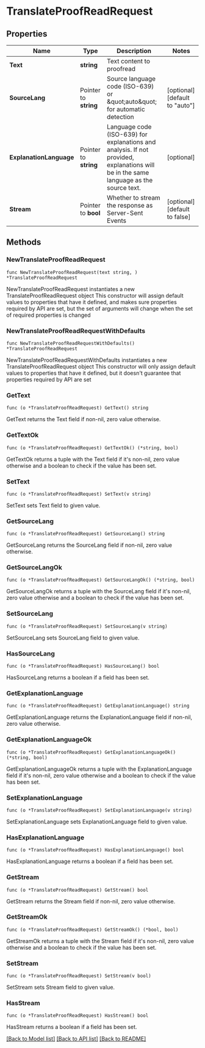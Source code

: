 # TranslateProofReadRequest

## Properties

Name | Type | Description | Notes
------------ | ------------- | ------------- | -------------
**Text** | **string** | Text content to proofread | 
**SourceLang** | Pointer to **string** | Source language code (ISO-639) or \&quot;auto\&quot; for automatic detection | [optional] [default to "auto"]
**ExplanationLanguage** | Pointer to **string** | Language code (ISO-639) for explanations and analysis. If not provided, explanations will be in the same language as the source text. | [optional] 
**Stream** | Pointer to **bool** | Whether to stream the response as Server-Sent Events | [optional] [default to false]

## Methods

### NewTranslateProofReadRequest

`func NewTranslateProofReadRequest(text string, ) *TranslateProofReadRequest`

NewTranslateProofReadRequest instantiates a new TranslateProofReadRequest object
This constructor will assign default values to properties that have it defined,
and makes sure properties required by API are set, but the set of arguments
will change when the set of required properties is changed

### NewTranslateProofReadRequestWithDefaults

`func NewTranslateProofReadRequestWithDefaults() *TranslateProofReadRequest`

NewTranslateProofReadRequestWithDefaults instantiates a new TranslateProofReadRequest object
This constructor will only assign default values to properties that have it defined,
but it doesn't guarantee that properties required by API are set

### GetText

`func (o *TranslateProofReadRequest) GetText() string`

GetText returns the Text field if non-nil, zero value otherwise.

### GetTextOk

`func (o *TranslateProofReadRequest) GetTextOk() (*string, bool)`

GetTextOk returns a tuple with the Text field if it's non-nil, zero value otherwise
and a boolean to check if the value has been set.

### SetText

`func (o *TranslateProofReadRequest) SetText(v string)`

SetText sets Text field to given value.


### GetSourceLang

`func (o *TranslateProofReadRequest) GetSourceLang() string`

GetSourceLang returns the SourceLang field if non-nil, zero value otherwise.

### GetSourceLangOk

`func (o *TranslateProofReadRequest) GetSourceLangOk() (*string, bool)`

GetSourceLangOk returns a tuple with the SourceLang field if it's non-nil, zero value otherwise
and a boolean to check if the value has been set.

### SetSourceLang

`func (o *TranslateProofReadRequest) SetSourceLang(v string)`

SetSourceLang sets SourceLang field to given value.

### HasSourceLang

`func (o *TranslateProofReadRequest) HasSourceLang() bool`

HasSourceLang returns a boolean if a field has been set.

### GetExplanationLanguage

`func (o *TranslateProofReadRequest) GetExplanationLanguage() string`

GetExplanationLanguage returns the ExplanationLanguage field if non-nil, zero value otherwise.

### GetExplanationLanguageOk

`func (o *TranslateProofReadRequest) GetExplanationLanguageOk() (*string, bool)`

GetExplanationLanguageOk returns a tuple with the ExplanationLanguage field if it's non-nil, zero value otherwise
and a boolean to check if the value has been set.

### SetExplanationLanguage

`func (o *TranslateProofReadRequest) SetExplanationLanguage(v string)`

SetExplanationLanguage sets ExplanationLanguage field to given value.

### HasExplanationLanguage

`func (o *TranslateProofReadRequest) HasExplanationLanguage() bool`

HasExplanationLanguage returns a boolean if a field has been set.

### GetStream

`func (o *TranslateProofReadRequest) GetStream() bool`

GetStream returns the Stream field if non-nil, zero value otherwise.

### GetStreamOk

`func (o *TranslateProofReadRequest) GetStreamOk() (*bool, bool)`

GetStreamOk returns a tuple with the Stream field if it's non-nil, zero value otherwise
and a boolean to check if the value has been set.

### SetStream

`func (o *TranslateProofReadRequest) SetStream(v bool)`

SetStream sets Stream field to given value.

### HasStream

`func (o *TranslateProofReadRequest) HasStream() bool`

HasStream returns a boolean if a field has been set.


[[Back to Model list]](../README.md#documentation-for-models) [[Back to API list]](../README.md#documentation-for-api-endpoints) [[Back to README]](../README.md)



